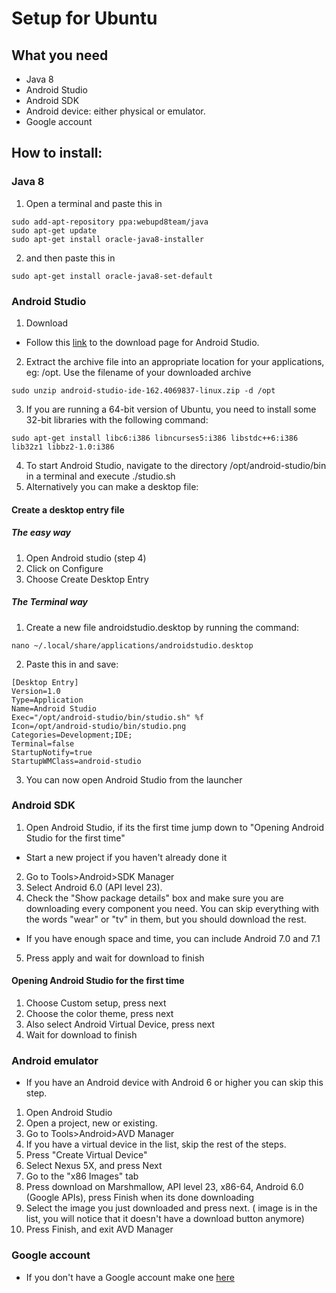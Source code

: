 # Setup for Ubuntu

## What you need
 - Java 8
 - Android Studio
 - Android SDK
 - Android device: either physical or emulator.
 - Google account

 ## How to install:
 ### Java 8
 1. Open a terminal and paste this in
 ```
 sudo add-apt-repository ppa:webupd8team/java
 sudo apt-get update
 sudo apt-get install oracle-java8-installer
```
2. and then paste this in
```
sudo apt-get install oracle-java8-set-default
```
 ### Android Studio
1. Download
  * Follow this [link](https://developer.android.com/studio/index.html) to the download page for Android Studio.
  
2. Extract the archive file into an appropriate location for your applications, eg: /opt. Use the filename of your downloaded archive
```
sudo unzip android-studio-ide-162.4069837-linux.zip -d /opt
```
3. If you are running a 64-bit version of Ubuntu, you need to install some 32-bit libraries with the following command:
```
sudo apt-get install libc6:i386 libncurses5:i386 libstdc++6:i386 lib32z1 libbz2-1.0:i386
```
4. To start Android Studio, navigate to the directory /opt/android-studio/bin in a terminal and execute ./studio.sh
5. Alternatively you can make a desktop file:
 #### Create a desktop entry file
 ##### The easy way
1. Open Android studio (step 4)
2. Click on Configure
3. Choose Create Desktop Entry
 ##### The Terminal way
 1. Create a new file androidstudio.desktop by running the command:
```
nano ~/.local/share/applications/androidstudio.desktop
```
2. Paste this in and save:
```
[Desktop Entry]
Version=1.0
Type=Application
Name=Android Studio
Exec="/opt/android-studio/bin/studio.sh" %f
Icon=/opt/android-studio/bin/studio.png
Categories=Development;IDE;
Terminal=false
StartupNotify=true
StartupWMClass=android-studio
```
3. You can now open Android Studio from the launcher


### Android SDK
1. Open Android Studio, if its the first time jump down to "Opening Android Studio for the first time"
* Start a new project if you haven't already done it
2. Go to Tools>Android>SDK Manager
3. Select Android 6.0 (API level 23).
4. Check the "Show package details" box and make sure you are downloading every component you need. You can skip everything with the words "wear" or "tv" in them, but you should download the rest.
* If you have enough space and time, you can include Android 7.0 and 7.1
5. Press apply and wait for download to finish

#### Opening Android Studio for the first time
1. Choose Custom setup, press next
2. Choose the color theme, press next
3. Also select Android Virtual Device, press next
4. Wait for download to finish

### Android emulator
* If you have an Android device with Android 6 or higher you can skip this step.
1. Open Android Studio
2. Open a project, new or existing.
3. Go to Tools>Android>AVD Manager
4. If you have a virtual device in the list, skip the rest of the steps.
5. Press "Create Virtual Device"
6. Select Nexus 5X, and press Next
7. Go to the "x86 Images" tab
8. Press download on  Marshmallow, API level 23, x86-64, Android 6.0 (Google APIs), press Finish when its done downloading
9. Select the image you just downloaded and press next. ( image is in the list, you will notice that it doesn't have a download button anymore)
10. Press Finish, and exit AVD Manager

### Google account
* If you don't have a Google account make one [here](https://accounts.google.com/SignUp)
